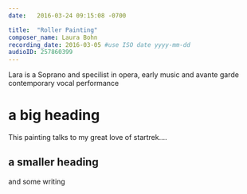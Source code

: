 ```yaml
---
date:   2016-03-24 09:15:08 -0700

title:  "Roller Painting"
composer_name: Laura Bohn
recording_date: 2016-03-05 #use ISO date yyyy-mm-dd
audioID: 257860399
---
```


Lara is a Soprano and specilist in opera, early music and avante garde contemporary vocal performance

# a big heading

This painting talks to my great love of startrek....

## a smaller heading

and some writing